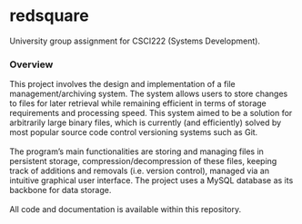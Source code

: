# redsquare
University group assignment for CSCI222 (Systems Development).

<h3>Overview</h3>
This project involves the design and implementation of a file management/archiving system. The system allows users to store changes to files for later retrieval while remaining efficient in terms of storage requirements and processing speed. This system aimed to be a solution for arbitrarily large binary files, which is currently (and efficiently) solved by most popular source code control versioning systems such as Git.
<br />
<br />
The program’s main functionalities are storing and managing files in persistent storage, compression/decompression of these files, keeping track of additions and removals (i.e. version control), managed via an intuitive graphical user interface. The project uses a MySQL database as its backbone for data storage.
<br />
<br />
All code and documentation is available within this repository.

